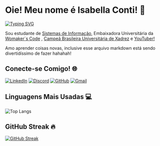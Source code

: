 # Oie! Meu nome é Isabella Conti! 👋

[![Typing SVG](https://readme-typing-svg.herokuapp.com/?color=0E8AE6&size=35&&width=1000&lines=+Prazer+em+te+ter+aqui:%29)](https://git.io/typing-svg)

Sou estudante de [Sistemas de Informação](https://www.uniacademia.edu.br/curso/sistemas-de-informacao), Embaixadora Universitária da [Womaker´s Code](https://womakerscode.org/) , [Campeã Brasileira Universitária de Xadrez](https://tribunademinas.com.br/noticias/esportes/18-10-2023/jogos-universitarios-juiz-forana-xadrez-campeonato.html#:~:text=A%20juiz%2Dforana%20Isabella%20Conti,(15)%2C%20em%20Joinville.) e [YouTuber!](https://www.youtube.com/channel/UChFtUOWb8RUH0Kxr7yAtMqA) 

Amo aprender coisas novas, inclusive esse arquivo markdown está sendo divertidíssimo de fazer hahahah!


## Conecte-se Comigo! 🌐

[![LinkedIn](https://img.shields.io/badge/LinkedIn-0077B5?style=for-the-badge&logo=linkedin&logoColor=white)](https://www.linkedin.com/in/isabella-conti-43b100266/)
[![Discord](https://img.shields.io/badge/Discord-7289DA?style=for-the-badge&logo=discord&logoColor=white)](https://discord.com/channels/@veganinj4/)
[![GitHub](https://img.shields.io/badge/GitHub-100000?style=for-the-badge&logo=github&logoColor=white)](https://github.com/isabella-conti)
[![Gmail](https://img.shields.io/badge/Gmail-333333?style=for-the-badge&logo=gmail&logoColor=red)](mailto:ircontif@gmail.com)

## Linguagens Mais Usadas 💻
![Top Langs](https://github-readme-stats-git-masterrstaa-rickstaa.vercel.app/api/top-langs/?username=isabella-conti&layout=compact&bg_color=000&border_color=30A3DC&title_color=E94D5F&text_color=FFF)

## GitHub Streak 🔥

[![GitHub Streak](https://streak-stats.demolab.com/?user=isabella-conti&theme=bear&background=000&border=30A3DC&dates=FFF)](https://git.io/streak-stats)
